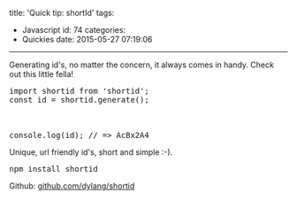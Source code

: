 title: 'Quick tip: shortId'
tags:
  - Javascript
id: 74
categories:
  - Quickies
date: 2015-05-27 07:19:06
---

Generating id's, no matter the concern, it always comes in handy. Check out this little fella!

<pre class="lang:js decode:true ">import shortid from 'shortid';
const id = shortid.generate();

<!-- more -->

console.log(id); // =&gt; AcBx2A4</pre>
Unique, url friendly id's, short and simple :-).
<pre class="lang:sh decode:true">npm install shortid</pre>
Github: [github.com/dylang/shortid](https://github.com/dylang/shortid)
